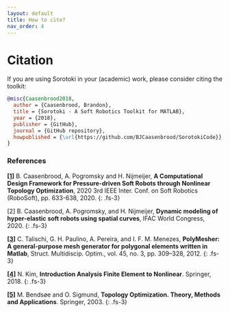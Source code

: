 ```yaml
---
layout: default
title: How to cite? 
nav_order: 4
---
```


# Citation
If you are using Sorotoki in your (academic) work, please consider citing the toolkit:
```bibtex
@misc{Caasenbrood2018,
  author = {Caasenbrood, Brandon},
  title = {Sorotoki - A Soft Robotics Toolkit for MATLAB},
  year = {2018},
  publisher = {GitHub},
  journal = {GitHub repository},
  howpublished = {\url{https://github.com/BJCaasenbrood/SorotokiCode}},
}
```

### References
[**[1]**](https://ieeexplore.ieee.org/abstract/document/9116010/metrics#metrics) B. Caasenbrood, A. Pogromsky and H. Nijmeijer, **A Computational Design Framework for Pressure-driven Soft Robots through Nonlinear Topology Optimization**, 2020 3rd IEEE Inter. Conf. on Soft Robotics (RoboSoft), pp. 633-638, 2020.
{: .fs-3}

[2] B. Caasenbrood, A. Pogromsky, and H. Nijmeijer, **Dynamic modeling of hyper-elastic soft robots using spatial curves**, IFAC World Congress, 2020.
{: .fs-3}

[**[3]**](https://link.springer.com/article/10.1007/s00158-011-0706-z) C. Talischi, G. H. Paulino, A. Pereira, and I. F. M. Menezes, **PolyMesher: A general-purpose mesh generator for polygonal elements written in Matlab**, Struct. Multidiscip. Optim., vol. 45, no. 3, pp. 309–328, 2012.
{: .fs-3}

[**[4]**](https://www.springer.com/gp/book/9781441917454) N. Kim, **Introduction Analysis Finite Element to Nonlinear**. Springer, 2018.
{: .fs-3}

[**[5]**](https://www.springer.com/gp/book/9783540429920) M. Bendsøe and O. Sigmund, **Topology Optimization. Theory, Methods and Applications**. Springer, 2003.
{: .fs-3}
